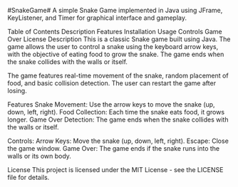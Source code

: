 #SnakeGame#
A simple Snake Game implemented in Java using JFrame, KeyListener, and Timer for graphical interface and gameplay.

Table of Contents
Description
Features
Installation
Usage
Controls
Game Over
License
Description
This is a classic Snake game built using Java. The game allows the user to control a snake using the keyboard arrow keys, with the objective of eating food to grow the snake. The game ends when the snake collides with the walls or itself.

The game features real-time movement of the snake, random placement of food, and basic collision detection. The user can restart the game after losing.

Features
Snake Movement: Use the arrow keys to move the snake (up, down, left, right).
Food Collection: Each time the snake eats food, it grows longer.
Game Over Detection: The game ends when the snake collides with the walls or itself.

Controls:
Arrow Keys: Move the snake (up, down, left, right).
Escape: Close the game window.
Game Over:
The game ends if the snake runs into the walls or its own body.

License
This project is licensed under the MIT License - see the LICENSE file for details.
